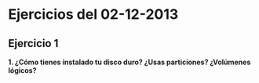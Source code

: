 # Ejercicios del 02-12-2013

## Ejercicio 1

**1. ¿Cómo tienes instalado tu disco duro? ¿Usas particiones? ¿Volúmenes lógicos?**
